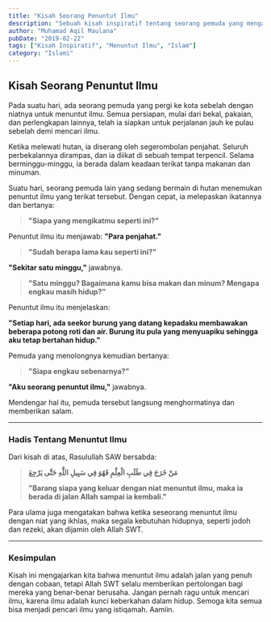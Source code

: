```yaml
---
title: "Kisah Seorang Penuntut Ilmu"
description: "Sebuah kisah inspiratif tentang seorang pemuda yang mengalami ujian dalam perjalanannya menuntut ilmu."
author: "Muhamad Aqil Maulana"
pubDate: "2019-02-22"
tags: ["Kisah Inspiratif", "Menuntut Ilmu", "Islam"]
category: "Islami"
---
```


## **Kisah Seorang Penuntut Ilmu**

Pada suatu hari, ada seorang pemuda yang pergi ke kota sebelah dengan niatnya untuk menuntut ilmu. Semua persiapan, mulai dari bekal, pakaian, dan perlengkapan lainnya, telah ia siapkan untuk perjalanan jauh ke pulau sebelah demi mencari ilmu.

Ketika melewati hutan, ia diserang oleh segerombolan penjahat. Seluruh perbekalannya dirampas, dan ia diikat di sebuah tempat terpencil. Selama berminggu-minggu, ia berada dalam keadaan terikat tanpa makanan dan minuman.

Suatu hari, seorang pemuda lain yang sedang bermain di hutan menemukan penuntut ilmu yang terikat tersebut. Dengan cepat, ia melepaskan ikatannya dan bertanya:

> **"Siapa yang mengikatmu seperti ini?"**

Penuntut ilmu itu menjawab: **"Para penjahat."**

> **"Sudah berapa lama kau seperti ini?"**

**"Sekitar satu minggu,"** jawabnya.

> **"Satu minggu? Bagaimana kamu bisa makan dan minum? Mengapa engkau masih hidup?"**

Penuntut ilmu itu menjelaskan:

**"Setiap hari, ada seekor burung yang datang kepadaku membawakan beberapa potong roti dan air. Burung itu pula yang menyuapiku sehingga aku tetap bertahan hidup."**

Pemuda yang menolongnya kemudian bertanya:

> **"Siapa engkau sebenarnya?"**

**"Aku seorang penuntut ilmu,"** jawabnya.

Mendengar hal itu, pemuda tersebut langsung menghormatinya dan memberikan salam.

---

### **Hadis Tentang Menuntut Ilmu**

Dari kisah di atas, Rasulullah SAW bersabda:

> **مَنْ خَرَجَ فِي طَلَبِ الْعِلْمِ فَهُوَ فِي سَبِيلِ اللَّهِ حَتَّى يَرْجِعَ**
>
> **"Barang siapa yang keluar dengan niat menuntut ilmu, maka ia berada di jalan Allah sampai ia kembali."**

Para ulama juga mengatakan bahwa ketika seseorang menuntut ilmu dengan niat yang ikhlas, maka segala kebutuhan hidupnya, seperti jodoh dan rezeki, akan dijamin oleh Allah SWT.

---

### **Kesimpulan**

Kisah ini mengajarkan kita bahwa menuntut ilmu adalah jalan yang penuh dengan cobaan, tetapi Allah SWT selalu memberikan pertolongan bagi mereka yang benar-benar berusaha. Jangan pernah ragu untuk mencari ilmu, karena ilmu adalah kunci keberkahan dalam hidup. Semoga kita semua bisa menjadi pencari ilmu yang istiqamah. Aamiin.
